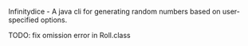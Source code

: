 Infinitydice - 
   A java cli for generating random numbers based on user-specified options.

   TODO: fix omission error in Roll.class
